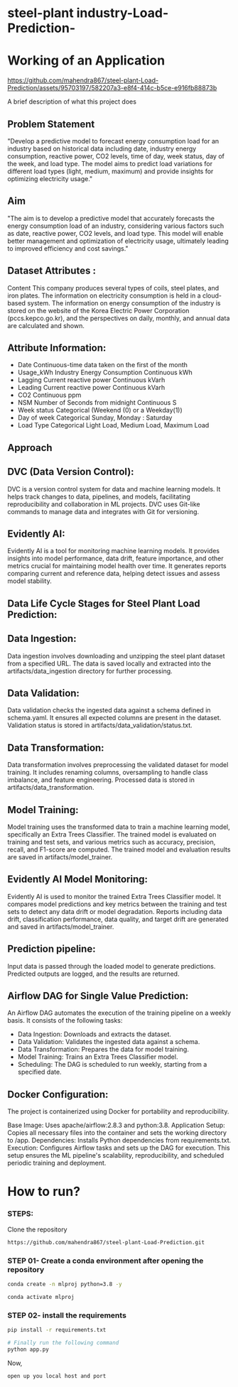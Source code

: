 # steel-plant industry-Load-Prediction-

# Working of an Application
https://github.com/mahendra867/steel-plant-Load-Prediction/assets/95703197/582207a3-e8f4-414c-b5ce-e916fb88873b



A brief description of what this project does


## Problem Statement
"Develop a predictive model to forecast energy consumption load for an industry based on historical data including date, industry energy consumption, reactive power, CO2 levels, time of day, week status, day of the week, and load type. The model aims to predict load variations for different load types (light, medium, maximum) and provide insights for optimizing electricity usage."

## Aim
"The aim is to develop a predictive model that accurately forecasts the energy consumption load of an industry, considering various factors such as date, reactive power, CO2 levels, and load type. This model will enable better management and optimization of electricity usage, ultimately leading to improved efficiency and cost savings."


## Dataset Attributes :

Content
This company produces several types of coils, steel plates, and iron plates. The information on electricity consumption is held in a cloud-based system. The information on energy consumption of the industry is stored on the website of the Korea Electric Power Corporation (pccs.kepco.go.kr), and the perspectives on daily, monthly, and annual data are calculated and shown.

## Attribute Information:
- Date Continuous-time data taken on the first of the month
- Usage_kWh Industry Energy Consumption Continuous kWh
- Lagging Current reactive power Continuous kVarh
- Leading Current reactive power Continuous kVarh
- CO2 Continuous ppm
- NSM Number of Seconds from midnight Continuous S
- Week status Categorical (Weekend (0) or a Weekday(1))
- Day of week Categorical Sunday, Monday : Saturday
- Load Type Categorical Light Load, Medium Load, Maximum Load


## Approach

## DVC (Data Version Control):
DVC is a version control system for data and machine learning models. It helps track changes to data, pipelines, and models, facilitating reproducibility and collaboration in ML projects. DVC uses Git-like commands to manage data and integrates with Git for versioning.

## Evidently AI:
Evidently AI is a tool for monitoring machine learning models. It provides insights into model performance, data drift, feature importance, and other metrics crucial for maintaining model health over time. It generates reports comparing current and reference data, helping detect issues and assess model stability.

## Data Life Cycle Stages for Steel Plant Load Prediction:

## Data Ingestion:
Data ingestion involves downloading and unzipping the steel plant dataset from a specified URL. The data is saved locally and extracted into the artifacts/data_ingestion directory for further processing.

## Data Validation:
Data validation checks the ingested data against a schema defined in schema.yaml. It ensures all expected columns are present in the dataset. Validation status is stored in artifacts/data_validation/status.txt.

## Data Transformation:
Data transformation involves preprocessing the validated dataset for model training. It includes renaming columns, oversampling to handle class imbalance, and feature engineering. Processed data is stored in artifacts/data_transformation.

## Model Training:
Model training uses the transformed data to train a machine learning model, specifically an Extra Trees Classifier. The trained model is evaluated on training and test sets, and various metrics such as accuracy, precision, recall, and F1-score are computed. The trained model and evaluation results are saved in artifacts/model_trainer.

## Evidently AI Model Monitoring:
Evidently AI is used to monitor the trained Extra Trees Classifier model. It compares model predictions and key metrics between the training and test sets to detect any data drift or model degradation. Reports including data drift, classification performance, data quality, and target drift are generated and saved in artifacts/model_trainer.



## Prediction pipeline:
Input data is passed through the loaded model to generate predictions. Predicted outputs are logged, and the results are returned.

## Airflow DAG for Single Value Prediction:
An Airflow DAG automates the execution of the training pipeline on a weekly basis. It consists of the following tasks:

- Data Ingestion: Downloads and extracts the dataset.
- Data Validation: Validates the ingested data against a schema.
- Data Transformation: Prepares the data for model training.
- Model Training: Trains an Extra Trees Classifier model.
- Scheduling: The DAG is scheduled to run weekly, starting from a specified date.

## Docker Configuration:
The project is containerized using Docker for portability and reproducibility.

Base Image: Uses apache/airflow:2.8.3 and python:3.8.
Application Setup: Copies all necessary files into the container and sets the working directory to /app.
Dependencies: Installs Python dependencies from requirements.txt.
Execution: Configures Airflow tasks and sets up the DAG for execution.
This setup ensures the ML pipeline's scalability, reproducibility, and scheduled periodic training and deployment.


# How to run?
### STEPS:

Clone the repository

```bash
https://github.com/mahendra867/steel-plant-Load-Prediction.git
```
### STEP 01- Create a conda environment after opening the repository

```bash
conda create -n mlproj python=3.8 -y
```

```bash
conda activate mlproj
```


### STEP 02- install the requirements
```bash
pip install -r requirements.txt
```


```bash
# Finally run the following command
python app.py
```

Now,
```bash
open up you local host and port
```





